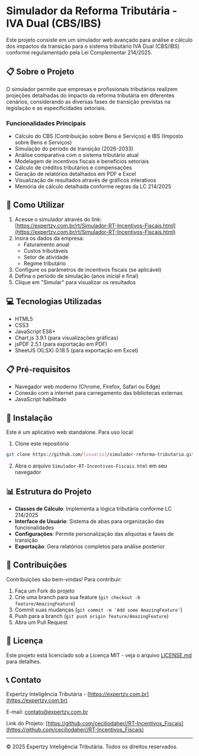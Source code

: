 # Simulador da Reforma Tributária - IVA Dual (CBS/IBS)

Este projeto consiste em um simulador web avançado para análise e cálculo dos impactos da transição para o sistema tributário IVA Dual (CBS/IBS) conforme regulamentado pela Lei Complementar 214/2025.

## 📋 Sobre o Projeto

O simulador permite que empresas e profissionais tributários realizem projeções detalhadas do impacto da reforma tributária em diferentes cenários, considerando as diversas fases de transição previstas na legislação e as especificidades setoriais.

### Funcionalidades Principais

- Cálculo do CBS (Contribuição sobre Bens e Serviços) e IBS (Imposto sobre Bens e Serviços)
- Simulação do período de transição (2026-2033)
- Análise comparativa com o sistema tributário atual
- Modelagem de incentivos fiscais e benefícios setoriais
- Cálculo de créditos tributários e compensações
- Geração de relatórios detalhados em PDF e Excel
- Visualização de resultados através de gráficos interativos
- Memória de cálculo detalhada conforme regras da LC 214/2025

## 🚀 Como Utilizar

1. Acesse o simulador através do link: [https://expertzy.com.br/rt/Simulador-RT-Incentivos-Fiscais.html](https://expertzy.com.br/rt/Simulador-RT-Incentivos-Fiscais.html)
2. Insira os dados da empresa:
   - Faturamento anual
   - Custos tributáveis
   - Setor de atividade
   - Regime tributário
3. Configure os parâmetros de incentivos fiscais (se aplicável)
4. Defina o período de simulação (anos inicial e final)
5. Clique em "Simular" para visualizar os resultados

## 💻 Tecnologias Utilizadas

- HTML5
- CSS3
- JavaScript ES6+
- Chart.js 3.9.1 (para visualizações gráficas)
- jsPDF 2.5.1 (para exportação em PDF)
- SheetJS (XLSX) 0.18.5 (para exportação em Excel)

## 📋 Pré-requisitos

- Navegador web moderno (Chrome, Firefox, Safari ou Edge)
- Conexão com a internet para carregamento das bibliotecas externas
- JavaScript habilitado

## 🔧 Instalação

Este é um aplicativo web standalone. Para uso local:

1. Clone este repositório
```bash
git clone https://github.com/[usuario]/simulador-reforma-tributaria.git
```

2. Abra o arquivo `Simulador-RT-Incentivos-Fiscais.html` em seu navegador

## 📊 Estrutura do Projeto

- **Classes de Cálculo**: Implementa a lógica tributária conforme LC 214/2025
- **Interface de Usuário**: Sistema de abas para organização das funcionalidades
- **Configurações**: Permite personalização das alíquotas e fases de transição
- **Exportação**: Gera relatórios completos para análise posterior

## 🤝 Contribuições

Contribuições são bem-vindas! Para contribuir:

1. Faça um Fork do projeto
2. Crie uma branch para sua feature (`git checkout -b feature/AmazingFeature`)
3. Commit suas mudanças (`git commit -m 'Add some AmazingFeature'`)
4. Push para a branch (`git push origin feature/AmazingFeature`)
5. Abra um Pull Request

## 📝 Licença

Este projeto está licenciado sob a Licença MIT - veja o arquivo [LICENSE.md](LICENSE.md) para detalhes.

## 📞 Contato

Expertzy Inteligência Tributária - [https://expertzy.com.br](https://expertzy.com.br)

E-mail: contato@expertzy.com.br

Link do Projeto: [https://github.com/ceciliodaher//RT-Incentivos_Fiscais](https://github.com/ceciliodaher//RT-Incentivos_Fiscais)

---

© 2025 Expertzy Inteligência Tributária. Todos os direitos reservados.
